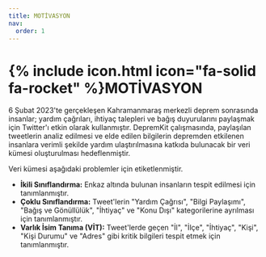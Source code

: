 ```yaml
---
title: MOTİVASYON
nav:
  order: 1
---
```


# {% include icon.html icon="fa-solid fa-rocket" %}MOTİVASYON

6 Şubat 2023'te gerçekleşen Kahramanmaraş merkezli deprem sonrasında insanlar; yardım çağrıları, ihtiyaç talepleri ve bağış duyurularını paylaşmak için Twitter'ı etkin olarak kullanmıştır. DepremKit çalışmasında, paylaşılan tweetlerin analiz edilmesi ve elde edilen bilgilerin depremden etkilenen insanlara verimli şekilde yardım ulaştırılmasına katkıda bulunacak bir veri kümesi oluşturulması hedeflenmiştir.

Veri kümesi aşağıdaki problemler için etiketlenmiştir.
- **İkili Sınıflandırma:** Enkaz altında bulunan insanların tespit edilmesi için tanımlanmıştır.
- **Çoklu Sınıflandırma:** Tweet'lerin "Yardım Çağrısı", "Bilgi Paylaşımı", "Bağış ve Gönüllülük", "İhtiyaç" ve "Konu Dışı" kategorilerine ayrılması için tanımlanmıştır.
- **Varlık İsim Tanıma (VİT):** Tweet'lerde geçen "İl", "İlçe", "İhtiyaç", "Kişi", "Kişi Durumu" ve "Adres" gibi kritik bilgileri tespit etmek için tanımlanmıştır.

